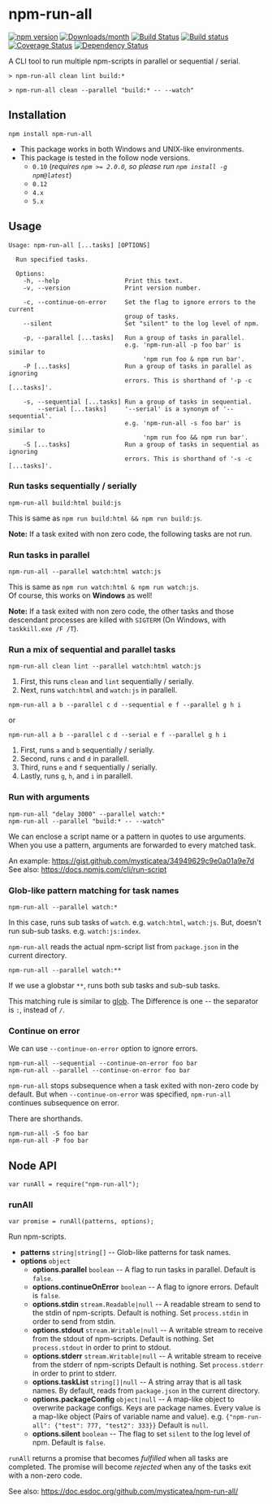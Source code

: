 # npm-run-all

[![npm version](https://img.shields.io/npm/v/npm-run-all.svg)](https://www.npmjs.com/package/npm-run-all)
[![Downloads/month](https://img.shields.io/npm/dm/npm-run-all.svg)](https://www.npmjs.com/package/npm-run-all)
[![Build Status](https://travis-ci.org/mysticatea/npm-run-all.svg?branch=master)](https://travis-ci.org/mysticatea/npm-run-all)
[![Build status](https://ci.appveyor.com/api/projects/status/v0owd44q1r7hceir/branch/master?svg=true)](https://ci.appveyor.com/project/mysticatea/npm-run-all/branch/master)
[![Coverage Status](https://coveralls.io/repos/mysticatea/npm-run-all/badge.svg?branch=master&service=github)](https://coveralls.io/github/mysticatea/npm-run-all?branch=master)
[![Dependency Status](https://david-dm.org/mysticatea/npm-run-all.svg)](https://david-dm.org/mysticatea/npm-run-all)

A CLI tool to run multiple npm-scripts in parallel or sequential / serial.

```
> npm-run-all clean lint build:*
```

```
> npm-run-all clean --parallel "build:* -- --watch"
```

## Installation

```
npm install npm-run-all
```

- This package works in both Windows and UNIX-like environments.
- This package is tested in the follow node versions.
  - `0.10` (*requires `npm >= 2.0.0`, so please run `npm install -g npm@latest`*)
  - `0.12`
  - `4.x`
  - `5.x`

## Usage

```
Usage: npm-run-all [...tasks] [OPTIONS]

  Run specified tasks.

  Options:
    -h, --help                  Print this text.
    -v, --version               Print version number.

    -c, --continue-on-error     Set the flag to ignore errors to the current
                                group of tasks.
    --silent                    Set "silent" to the log level of npm.

    -p, --parallel [...tasks]   Run a group of tasks in parallel.
                                e.g. 'npm-run-all -p foo bar' is similar to
                                     'npm run foo & npm run bar'.
    -P [...tasks]               Run a group of tasks in parallel as ignoring
                                errors. This is shorthand of '-p -c [...tasks]'.

    -s, --sequential [...tasks] Run a group of tasks in sequential.
        --serial [...tasks]     '--serial' is a synonym of '--sequential'.
                                e.g. 'npm-run-all -s foo bar' is similar to
                                     'npm run foo && npm run bar'.
    -S [...tasks]               Run a group of tasks in sequential as ignoring
                                errors. This is shorthand of '-s -c [...tasks]'.
```

### Run tasks sequentially / serially

```
npm-run-all build:html build:js
```

This is same as `npm run build:html && npm run build:js`.

**Note:** If a task exited with non zero code, the following tasks are not run.

### Run tasks in parallel

```
npm-run-all --parallel watch:html watch:js
```

This is same as `npm run watch:html & npm run watch:js`.<br>
Of course, this works on **Windows** as well!

**Note:** If a task exited with non zero code, the other tasks and those descendant processes are killed with `SIGTERM` (On Windows, with `taskkill.exe /F /T`).

### Run a mix of sequential and parallel tasks

```
npm-run-all clean lint --parallel watch:html watch:js
```

1. First, this runs `clean` and `lint` sequentially / serially.
2. Next, runs `watch:html` and `watch:js` in parallell.

```
npm-run-all a b --parallel c d --sequential e f --parallel g h i
```
or

```
npm-run-all a b --parallel c d --serial e f --parallel g h i
```

1. First, runs `a` and `b` sequentially / serially.
2. Second, runs `c` and `d` in parallell.
3. Third, runs `e` and `f` sequentially / serially.
4. Lastly, runs `g`, `h`, and `i` in parallell.

### Run with arguments

```
npm-run-all "delay 3000" --parallel watch:*
npm-run-all --parallel "build:* -- --watch"
```

We can enclose a script name or a pattern in quotes to use arguments.
When you use a pattern, arguments are forwarded to every matched task.

An example: https://gist.github.com/mysticatea/34949629c9e0a01a9e7d<br>
See also: https://docs.npmjs.com/cli/run-script

### Glob-like pattern matching for task names

```
npm-run-all --parallel watch:*
```

In this case, runs sub tasks of `watch`. e.g. `watch:html`, `watch:js`.
But, doesn't run sub-sub tasks. e.g. `watch:js:index`.

`npm-run-all` reads the actual npm-script list from `package.json` in the current directory.

```
npm-run-all --parallel watch:**
```

If we use a globstar `**`, runs both sub tasks and sub-sub tasks.

This matching rule is similar to [glob](https://www.npmjs.com/package/glob#glob-primer).
The Difference is one -- the separator is `:`, instead of `/`.

### Continue on error

We can use `--continue-on-error` option to ignore errors.

```
npm-run-all --sequential --continue-on-error foo bar
npm-run-all --parallel --continue-on-error foo bar
```

`npm-run-all` stops subsequence when a task exited with non-zero code by default.
But when `--continue-on-error` was specified, `npm-run-all` continues subsequence on error.

There are shorthands.

```
npm-run-all -S foo bar
npm-run-all -P foo bar
```

## Node API

```
var runAll = require("npm-run-all");
```

### runAll

```
var promise = runAll(patterns, options);
```

Run npm-scripts.

- **patterns** `string|string[]` -- Glob-like patterns for task names.
- **options** `object`
  - **options.parallel** `boolean` --
    A flag to run tasks in parallel.
    Default is `false`.
  - **options.continueOnError** `boolean` --
    A flag to ignore errors.
    Default is `false`.
  - **options.stdin** `stream.Readable|null` --
    A readable stream to send to the stdin of npm-scripts.
    Default is nothing.
    Set `process.stdin` in order to send from stdin.
  - **options.stdout** `stream.Writable|null` --
    A writable stream to receive from the stdout of npm-scripts.
    Default is nothing.
    Set `process.stdout` in order to print to stdout.
  - **options.stderr** `stream.Writable|null` --
    A writable stream to receive from the stderr of npm-scripts
    Default is nothing.
    Set `process.stderr` in order to print to stderr.
  - **options.taskList** `string[]|null` --
    A string array that is all task names.
    By default, reads from `package.json` in the current directory.
  - **options.packageConfig** `object|null` --
    A map-like object to overwrite package configs.
    Keys are package names.
    Every value is a map-like object (Pairs of variable name and value).
    e.g. `{"npm-run-all": {"test": 777, "test2": 333}}`
    Default is `null`.
  - **options.silent** `boolean` --
    The flag to set `silent` to the log level of npm.
    Default is `false`.

`runAll` returns a promise that becomes *fulfilled* when all tasks are completed.
The promise will become *rejected* when any of the tasks exit with a non-zero code.

See also: https://doc.esdoc.org/github.com/mysticatea/npm-run-all/
